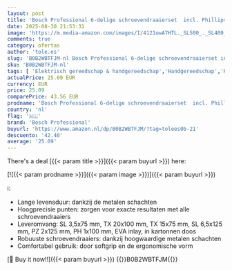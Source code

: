 ```yaml
---
layout: post
title: 'Bosch Professional 6-delige schroevendraaierset  incl. Phillips  sleuf  Torx en Pozidriv  in kartonnen doos '
date: 2025-08-30 21:53:31
image: 'https://m.media-amazon.com/images/I/4121uwA7HTL._SL500_._SL400_.jpg'
comments: true
category: ofertas
author: 'tole.es'
slug: 'B0B2WBTFJM-nl Bosch Professional 6-delige schroevendraaierset incl....'
sku: 'B0B2WBTFJM-nl'
tags: [ 'Elektrisch gereedschap & handgereedschap','Handgereedschap','Klussen & gereedschap','Schroevendraaiers & moersleutels','Schroevendraaiersets','bosch professional','🇳🇱', ]
actualPrice: 25.09 EUR
currency: EUR
price: 25.09
comparePrice: 43.56 EUR
prodname: 'Bosch Professional 6-delige schroevendraaierset  incl. Phillips  sleuf  Torx en Pozidriv  in kartonnen doos '
country: 'nl'
flag: '🇳🇱'
brand: 'Bosch Professional'
buyurl: 'https://www.amazon.nl/dp/B0B2WBTFJM/?tag=tolees0b-21'
descuento: '42.40'
average: '25.09'
---
```


There's a deal [{{< param title >}}]({{< param buyurl >}})  here:

[![{{< param prodname >}}]({{< param image >}})]({{< param buyurl >}})

ℹ️:

- Lange levensduur: dankzij de metalen schachten
- Hoogprecisie punten: zorgen voor exacte resultaten met alle schroevendraaiers
- Leveromvang: SL 3,5x75 mm, TX 20x100 mm, TX 15x75 mm, SL 6,5x125 mm, PZ 2x125 mm, PH 1x100 mm, EVA inlay, in kartonnen doos
- Robuuste schroevendraaiers: dankzij hoogwaardige metalen schachten
- Comfortabel gebruik: door softgrip en de ergonomische vorm

[🛒 Buy it now!!]({{< param buyurl >}})
{{<world>}}B0B2WBTFJM{{</world>}}
